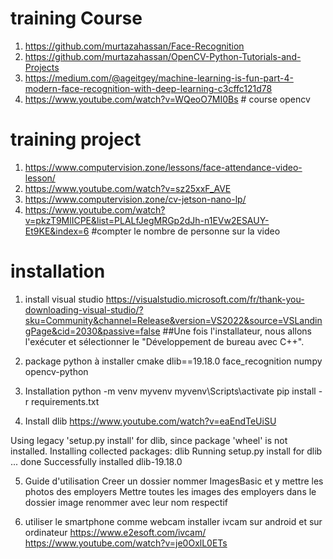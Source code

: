 # training Course
1. https://github.com/murtazahassan/Face-Recognition
2. https://github.com/murtazahassan/OpenCV-Python-Tutorials-and-Projects
3. https://medium.com/@ageitgey/machine-learning-is-fun-part-4-modern-face-recognition-with-deep-learning-c3cffc121d78
4. https://www.youtube.com/watch?v=WQeoO7MI0Bs # course opencv

# training project
1. https://www.computervision.zone/lessons/face-attendance-video-lesson/
2. https://www.youtube.com/watch?v=sz25xxF_AVE
3. https://www.computervision.zone/cv-jetson-nano-lp/
4. https://www.youtube.com/watch?v=pkzT9MlICPE&list=PLALfJegMRGp2dJh-n1EVw2ESAUY-Et9KE&index=6 #compter le nombre de personne sur la video

# installation
1. install visual studio
https://visualstudio.microsoft.com/fr/thank-you-downloading-visual-studio/?sku=Community&channel=Release&version=VS2022&source=VSLandingPage&cid=2030&passive=false  ##Une fois l'installateur, nous allons l'exécuter et sélectionner le "Développement de bureau avec C++".
2. package python à installer
cmake
dlib==19.18.0
face_recognition
numpy
opencv-python

3. Installation
python -m venv myvenv
myvenv\Scripts\activate
pip install -r requirements.txt

4. Install dlib
https://www.youtube.com/watch?v=eaEndTeUiSU

Using legacy 'setup.py install' for dlib, since package 'wheel' is not installed.                                       Installing collected packages: dlib                                                                                         Running setup.py install for dlib ... done                                                                          Successfully installed dlib-19.18.0 

5. Guide d'utilisation
Creer un dossier nommer ImagesBasic et y mettre les photos des employers
Mettre toutes les images des employers dans le dossier image renommer avec leur nom respectif

6. utiliser le smartphone comme webcam
installer ivcam sur android et sur ordinateur
https://www.e2esoft.com/ivcam/
https://www.youtube.com/watch?v=je0OxlL0ETs
